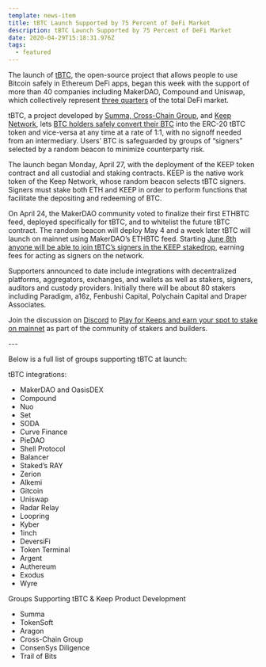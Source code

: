 ```yaml
---
template: news-item
title: tBTC Launch Supported by 75 Percent of DeFi Market
description: tBTC Launch Supported by 75 Percent of DeFi Market
date: 2020-04-29T15:18:31.976Z
tags:
  - featured
---
```

The launch of [tBTC](https://tbtc.network/), the open-source project that allows people to use Bitcoin safely in Ethereum DeFi apps, began this week with the support of more than 40 companies including MakerDAO, Compound and Uniswap, which collectively represent [three quarters](https://defipulse.com/) of the total DeFi market.

tBTC, a project developed by [Summa](https://summa.one/),[ Cross-Chain Group](https://www.crosschain.group/), and [Keep Network](http://keep.network), lets [BTC holders safely convert their BTC](https://blog.keep.network/introducing-tbtc-the-safest-way-to-earn-with-your-bitcoin-fec077f171f4) into the ERC-20 tBTC token and vice-versa at any time at a rate of 1:1, with no signoff needed from an intermediary. Users’ BTC is safeguarded by groups of “signers” selected by a random beacon to minimize counterparty risk.

The launch began Monday, April 27, with the deployment of the KEEP token contract and all custodial and staking contracts. KEEP is the native work token of the Keep Network, whose random beacon selects tBTC signers. Signers must stake both ETH and KEEP in order to perform functions that facilitate the depositing and redeeming of BTC.

On April 24, the MakerDAO community voted to finalize their first ETHBTC feed, deployed specifically for tBTC, and to whitelist the future tBTC contract. The random beacon will deploy May 4 and a week later tBTC will launch on mainnet using MakerDAO’s ETHBTC feed. Starting [June 8th anyone will be able to join tBTC’s signers in the KEEP stakedrop](https://www.crowdcast.io/e/keep-stakedrop---live/register), earning fees for acting as signers on the network.

Supporters announced to date include integrations with decentralized platforms, aggregators, exchanges, and wallets as well as stakers, signers, auditors and custody providers. Initially there will be about 80 stakers including Paradigm, a16z, Fenbushi Capital, Polychain Capital and Draper Associates.

Join the discussion on [Discord](https://discord.com/invite/threshold?ref=tbtc.network) to [Play for Keeps and earn your spot to stake on mainnet](https://blog.keep.network/how-to-play-for-keeps-297f246455d4) as part of the community of stakers and builders.

\---

Below is a full list of groups supporting tBTC at launch:

tBTC integrations:

* MakerDAO and OasisDEX
* Compound
* Nuo
* Set
* SODA
* Curve Finance
* PieDAO
* Shell Protocol
* Balancer
* Staked’s RAY
* Zerion
* Alkemi
* Gitcoin
* Uniswap
* Radar Relay
* Loopring
* Kyber
* 1inch
* DeversiFi
* Token Terminal
* Argent
* Authereum
* Exodus
* Wyre

Groups Supporting tBTC & Keep Product Development

* Summa
* TokenSoft
* Aragon
* Cross-Chain Group
* ConsenSys Diligence
* Trail of Bits
